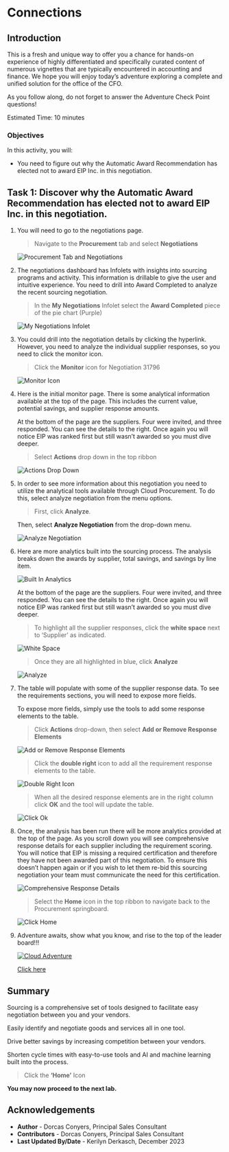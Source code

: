# Connections

## Introduction

This is a fresh and unique way to offer you a chance for hands-on experience of highly differentiated and specifically curated content of numerous vignettes that are typically encountered in accounting and finance. We hope you will enjoy today’s adventure exploring a complete and unified solution for the office of the CFO.

As you follow along, do not forget to answer the Adventure Check Point questions! 


Estimated Time: 10 minutes


### Objectives

In this activity, you will:
* You need to figure out why the Automatic Award Recommendation has elected not to award EIP Inc. in this negotiation. 
 



## Task 1: Discover why the Automatic Award Recommendation has elected not to award EIP Inc. in this negotiation.

1. You will need to go to the negotiations page.

    > Navigate to the **Procurement** tab and select **Negotiations**

    ![Procurement Tab and Negotiations](images/procurement-tab.png)


2. The negotiations dashboard has Infolets with insights into sourcing programs and activity. This information is drillable to give the user and intuitive experience. You need to drill into Award Completed to analyze the recent sourcing negotiation.

    > In the **My Negotiations** Infolet select the **Award Completed** piece of the pie chart (Purple)

    ![My Negotiations Infolet](images/My-Negotiations-Infolet.png)


3. You could drill into the negotiation details by clicking the hyperlink. However, you need to analyze the individual supplier responses, so you need to click the monitor icon.

    > Click the **Monitor** icon for Negotiation 31796

    ![Monitor Icon](images/monitor-icon.png)


4. Here is the initial monitor page. There is some analytical information available at the top of the page. This includes the current value, potential savings, and supplier response amounts.  
    
    At the bottom of the page are the suppliers. Four were invited, and three responded. You can see the details to the right. Once again you will notice EIP was ranked first but still wasn’t awarded so you must dive deeper.

    > Select **Actions** drop down in the top ribbon

    ![Actions Drop Down](images/actions-drop-down.png)


5. In order to see more information about this negotiation you need to utilize the analytical tools available through Cloud Procurement. To do this, select analyze negotiation from the menu options.  

    > First, click **Analyze**.

    Then, select **Analyze Negotiation** from the drop-down menu.

    ![Analyze Negotiation](images/analyze-negotiation.png)


6. Here are more analytics built into the sourcing process. The analysis breaks down the awards by supplier, total savings, and savings by line item. 

    ![Built In Analytics](images/built-in-analytics.png)
    
    At the bottom of the page are the suppliers. Four were invited, and three responded. You can see the details to the right. Once again you will notice EIP was ranked first but still wasn’t awarded so you must dive deeper.

    > To highlight all the supplier responses, click the **white space** next to ‘Supplier’ as indicated.

    ![White Space](images/white-space.png)

    > Once they are all highlighted in blue, click **Analyze**

    ![Analyze](images/analyze.png)


7. The table will populate with some of the supplier response data. To see the requirements sections, you will need to expose more fields.
    
    To expose more fields, simply use the tools to add some response elements to the table.

    > Click **Actions** drop-down, then select **Add or Remove Response Elements**

    ![Add or Remove Response Elements](images/add-or-remove-response-elements.png)

    > Click the **double right** icon to add all the requirement response elements to the table.

    ![Double Right Icon](images/double-right-icon.png)

    > When all the desired response elements are in the right column click **OK** and the tool will update the table.

    ![Click Ok](images/click-ok.png)


8. Once, the analysis has been run there will be more analytics provided at the top of the page. As you scroll down you will see comprehensive response details for each supplier including the requirement scoring. You will notice that EIP is missing a required certification and therefore they have not been awarded part of this negotiation. To ensure this doesn’t happen again or if you wish to let them re-bid this sourcing negotiation your team must communicate the need for this certification.

    ![Comprehensive Response Details](images/comprehensive-response-details.png)

    > Select the **Home** icon in the top ribbon to navigate back to the Procurement springboard.

    ![Click Home](images/click-home.png)



9. Adventure awaits, show what you know, and rise to the top of the leader board!!!
    
    [![Cloud Adventure](images/cloud-adventure-checkpoint-image.png)](http://apex.oracle.com/pls/apex/f?p=159406:LOGIN_TEAM:::::CC:HCMCLOUDADVENTURE) 
    
    [Click here](http://apex.oracle.com/pls/apex/f?p=159406:LOGIN_TEAM:::::CC:HCMCLOUDADVENTURE) 


## Summary

Sourcing is a comprehensive set of tools designed to facilitate easy negotiation between you and your vendors.

Easily identify and negotiate goods and services all in one tool.

Drive better savings by increasing competition between your vendors.

Shorten cycle times with easy-to-use tools and AI and machine learning built into the process.


  > Click the **‘Home’** Icon

**You may now proceed to the next lab.**

## Acknowledgements
* **Author** - Dorcas Conyers, Principal Sales Consultant
* **Contributors** -  Dorcas Conyers, Principal Sales Consultant
* **Last Updated By/Date** - Kerilyn Derkasch, December 2023

